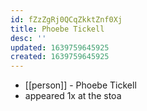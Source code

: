```yaml
---
id: fZzZgRj0QCqZkktZnf0Xj
title: Phoebe Tickell
desc: ''
updated: 1639759645925
created: 1639759645925
---
```



- [[person]] - Phoebe Tickell
- appeared 1x at the stoa
